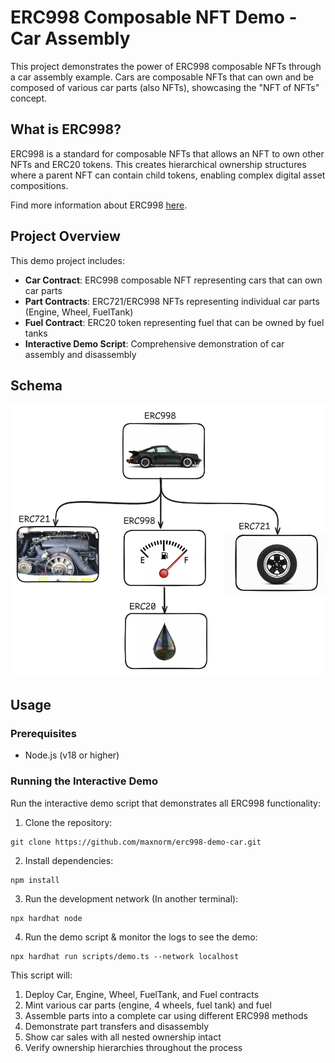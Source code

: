 # ERC998 Composable NFT Demo - Car Assembly

This project demonstrates the power of ERC998 composable NFTs through a car assembly example. Cars are composable NFTs that can own and be composed of various car parts (also NFTs), showcasing the "NFT of NFTs" concept.

## What is ERC998?

ERC998 is a standard for composable NFTs that allows an NFT to own other NFTs and ERC20 tokens. This creates hierarchical ownership structures where a parent NFT can contain child tokens, enabling complex digital asset compositions.

Find more information about ERC998 [here](https://github.com/maxnorm/composable-nft-erc998).

## Project Overview

This demo project includes:

- **Car Contract**: ERC998 composable NFT representing cars that can own car parts
- **Part Contracts**: ERC721/ERC998 NFTs representing individual car parts (Engine, Wheel, FuelTank)
- **Fuel Contract**: ERC20 token representing fuel that can be owned by fuel tanks
- **Interactive Demo Script**: Comprehensive demonstration of car assembly and disassembly

## Schema

![ERC998 Composable NFT Demo - Car Assembly](./doc/assets/car-schema.png)

## Usage

### Prerequisites

- Node.js (v18 or higher)

### Running the Interactive Demo

Run the interactive demo script that demonstrates all ERC998 functionality:

1. Clone the repository:
```shell
git clone https://github.com/maxnorm/erc998-demo-car.git
```

2. Install dependencies:
```shell
npm install
```

3. Run the development network (In another terminal):
```shell
npx hardhat node
```

4. Run the demo script & monitor the logs to see the demo:
```shell
npx hardhat run scripts/demo.ts --network localhost
```

This script will:
1. Deploy Car, Engine, Wheel, FuelTank, and Fuel contracts
2. Mint various car parts (engine, 4 wheels, fuel tank) and fuel
3. Assemble parts into a complete car using different ERC998 methods
4. Demonstrate part transfers and disassembly
5. Show car sales with all nested ownership intact
6. Verify ownership hierarchies throughout the process